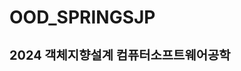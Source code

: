 # OOD_SPRINGSJP
<span style="font-weight:bolder; font-size:17px;">
<h3>2024 객체지향설계 컴퓨터소프트웨어공학</h3>
</span>
